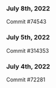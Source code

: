 ### July 8th, 2022

Commit #74543

### July 5th, 2022

Commit #314353


### July 4th, 2022

Commit #72281
